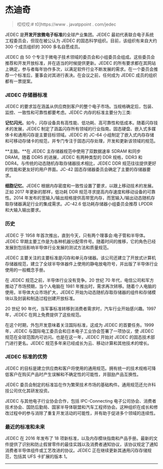 # 杰迪奇

> 哎哎哎:# t0]https://www . javatppoint . com/jedec

JEDEC 是**开发开放微电子标准**的全球产业集团。JEDEC 最初代表联合电子系统工程委员会，但现在被公认为 JEDEC 的固态科学组织。目前，该组织有来自大约 300 个成员组织的 3000 多名自愿成员。

JEDEC 由 50 个专注于微电子技术领域的委员会和小组委员会组成。这些委员会推荐和开发开放标准，并在适当的时候提供更新。JEDEC 的所有要求都在其网站上确定，参与者每年协作多次，以满足软件行业不断发展的需求。在一个委员会推荐一个标准后，董事会对其进行表决。在会议之前，任何成为 JEDEC 成员的组织都有一票提案。

### JEDEC 存储器标准

JEDEC 的要求旨在涵盖从供应商到客户的整个电子市场。当规格确定后，包装、监控、一致性和可靠性都要考虑。JEDEC 内存的标准主要分为三类:

**记忆闪光**。如今，闪存设备具有高性能、低功耗、高可靠性和低成本。随着闪存技术的发展，JEDEC 制定了涵盖闪存所有领域的行业指南。固态硬盘、嵌入式多媒体卡和通用闪存是主要目标领域。JEDEC 的 JC-64 小组制定了嵌入式内存存储和可移动存储卡的规范，并专门专注于固态闪存处理，开发和更新该领域的规范。

**主脑。**在 JEDEC 主存储器规范中使用了双数据速率 SDRAM 和同步 DRAM。随着 DDR5 的进展，JEDEC 有两种类型的 DDR 规格，DDR3 和 DDR4。与传统的动态随机存取存储器技术相比，JEDEC DDR 规范往往提供更好的性能和更友好的用户界面。JC-42 固态存储器委员会确定了主要的存储器要求。

**细胞记忆**。JEDEC 根据内存密度和一致性设置了要求，以跟上移动技术的发展。正如 2017 年更新的那样，低功耗 DDR 规范寻求提高内存速度和移动设备的可靠性。2014 年发布的宽输入/输出规格提供高带宽内存，而宽输入/输出动态随机存取存储器满足行业的集成需求。JC-42.6 低功耗存储器小组委员会推荐 LPDDR 和大输入输出要求。

### 历史

JEDEC 于 1958 年首次推出，直到今天，只有两个理事会:电子管和半导体。JEDEC 早期主要工作是为各种机器分配零件号。随着时间的推移，它的角色已经发展到包括影响半导体行业发展的测试方法和质量规范。

JEDEC 主要关注的主要标准是闪存和单元存储器。该公司还建立了开放式计算机存储器规范，建立了全球半导体器件上使用的静电放电符号，并出版了半导体行业使用的一般概念手册。

在 JEDEC 规范之前，半导体行业没有竞争。20 世纪 70 年代，电信公司和军方推动了市场预期，当个人电脑在 1981 年推出时，需求再次转移。随着个人电脑的使用，半导体大众市场扩大，JEDEC 开始为动态随机存取存储器的组件和存储模块以及封装和制造过程创建开放标准。

20 世纪 90 年代，当军事标准转移到消费者需求时，汽车行业开始感兴趣。1997 年，JEDEC 在网上免费提供了这些规范。

在这个时期，外包开发意味着关注国际标准，这成为 JEDEC 的首要任务。1999 年，JEDEC 与国际电工委员会和日本电子工业协会签署了一项协议，使 JEDEC 规范在全球范围内可访问。也是在这一年，JEDEC 开始对 JEDEC 的固态技术部门进行更名。JEDEC 规范多年来已经成长为云、移动计算和其他技术的增长。

### JEDEC 标准的优势

JEDEC 的目标是建立供应商和客户将使用的通用规范。拥有统一的技术规格可降低客户在购买产品时产生误解和不确定性的可能性，并鼓励产品互换性。

JEDEC 委员会制定的标准旨在作为繁荣技术市场的基础构件。通用规范还允许科技公司优化其研发投资。

JEDEC 与其他电子行业协会合作，包括 IPC-Connecting 电子公司协会、消费者技术协会、国防后勤局、国家半导体联盟和汽车工程师协会。这种组织在成长和修改过程中的参与消除了重复开发活动的可能性，并有助于促进多个领域的连续性。

### 最近的标准和未来

JEDEC 在 2016 年发布了 18 项新标准，以及内存模块指南和产品手册。最新的文件提供了识别和防止假冒零件的最佳实践以及消费者通知协议，该协议规定了通知消费者半导体组件或工艺改进的协议。JEDEC 正在继续更新其通用闪存存储规范，包括其 UFS 卡扩展的版本 1。

* * *